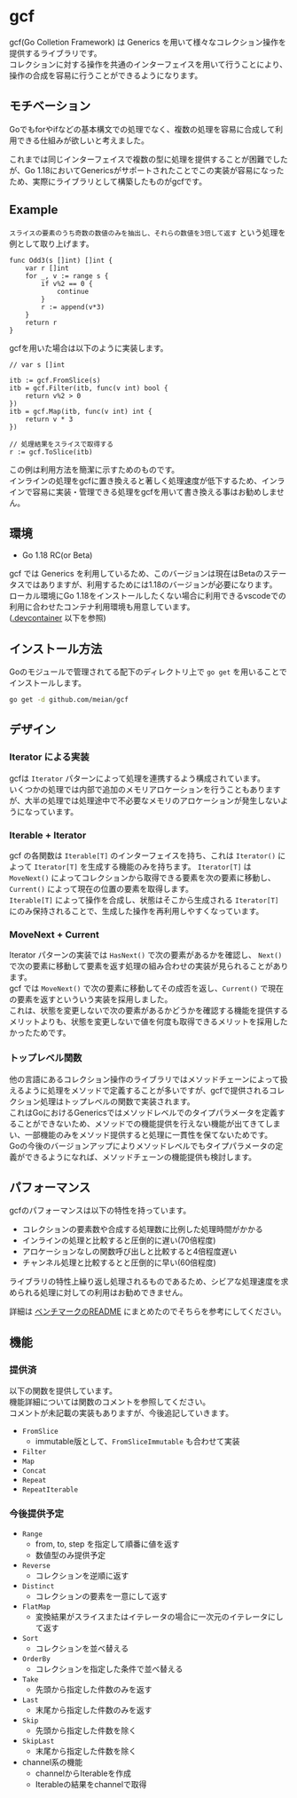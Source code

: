 # gcf

gcf(Go Colletion Framework) は Generics を用いて様々なコレクション操作を提供するライブラリです。  
コレクションに対する操作を共通のインターフェイスを用いて行うことにより、操作の合成を容易に行うことができるようになります。

## モチベーション

Goでもforやifなどの基本構文での処理でなく、複数の処理を容易に合成して利用できる仕組みが欲しいと考えました。

これまでは同じインターフェイスで複数の型に処理を提供することが困難でしたが、Go 1.18においてGenericsがサポートされたことでこの実装が容易になったため、実際にライブラリとして構築したものがgcfです。

## Example

`スライスの要素のうち奇数の数値のみを抽出し、それらの数値を3倍して返す` という処理を例として取り上げます。

```golang
func Odd3(s []int) []int {
    var r []int
    for _, v := range s {
        if v%2 == 0 {
            continue
        }
        r := append(v*3)
    }
    return r
}
```

gcfを用いた場合は以下のように実装します。

```golang
// var s []int

itb := gcf.FromSlice(s)
itb = gcf.Filter(itb, func(v int) bool {
    return v%2 > 0
})
itb = gcf.Map(itb, func(v int) int {
    return v * 3
})

// 処理結果をスライスで取得する
r := gcf.ToSlice(itb)
```

この例は利用方法を簡潔に示すためのものです。  
インラインの処理をgcfに置き換えると著しく処理速度が低下するため、インラインで容易に実装・管理できる処理をgcfを用いて書き換える事はお勧めしません。

## 環境

- Go 1.18 RC(or Beta)

gcf では Generics を利用しているため、このバージョンは現在はBetaのステータスではありますが、利用するためには1.18のバージョンが必要になります。  
ローカル環境にGo 1.18をインストールしたくない場合に利用できるvscodeでの利用に合わせたコンテナ利用環境も用意しています。  
([.devcontainer](https://github.com/meian/gcf/tree/main/.devcontainer) 以下を参照)

## インストール方法

Goのモジュールで管理されてる配下のディレクトリ上で `go get` を用いることでインストールします。

```bash
go get -d github.com/meian/gcf
```

## デザイン

### Iterator による実装

gcfは `Iterator` パターンによって処理を連携するよう構成されています。  
いくつかの処理では内部で追加のメモリアロケーションを行うこともありますが、大半の処理では処理途中で不必要なメモリのアロケーションが発生しないようになっています。

### Iterable + Iterator

gcf の各関数は `Iterable[T]` のインターフェイスを持ち、これは `Iterator()` によって `Iterator[T]` を生成する機能のみを持ちます。
`Iterator[T]` は `MoveNext()` によってコレクションから取得できる要素を次の要素に移動し、`Current()` によって現在の位置の要素を取得します。  
`Iterable[T]` によって操作を合成し、状態はそこから生成される `Iterator[T]` にのみ保持されることで、生成した操作を再利用しやすくなっています。

### MoveNext + Current

Iterator パターンの実装では `HasNext()` で次の要素があるかを確認し、 `Next()` で次の要素に移動して要素を返す処理の組み合わせの実装が見られることがあります。  
gcf では `MoveNext()` で次の要素に移動してその成否を返し、`Current()` で現在の要素を返すといういう実装を採用しました。  
これは、状態を変更しないで次の要素があるかどうかを確認する機能を提供するメリットよりも、状態を変更しないで値を何度も取得できるメリットを採用したかったためです。

### トップレベル関数

他の言語にあるコレクション操作のライブラリではメソッドチェーンによって扱えるように処理をメソッドで定義することが多いですが、gcfで提供されるコレクション処理はトップレベルの関数で実装されます。  
これはGoにおけるGenericsではメソッドレベルでのタイプパラメータを定義することができないため、メソッドでの機能提供を行えない機能が出てきてしまい、一部機能のみをメソッド提供すると処理に一貫性を保てないためです。  
Goの今後のバージョンアップによりメソッドレベルでもタイプパラメータの定義ができるようになれば、メソッドチェーンの機能提供も検討します。

## パフォーマンス

gcfのパフォーマンスは以下の特性を持っています。

- コレクションの要素数や合成する処理数に比例した処理時間がかかる
- インラインの処理と比較すると圧倒的に遅い(70倍程度)
- アロケーションなしの関数呼び出しと比較すると4倍程度遅い
- チャンネル処理と比較するとと圧倒的に早い(60倍程度)

ライブラリの特性上繰り返し処理されるものであるため、シビアな処理速度を求められる処理に対しての利用はお勧めできません。

詳細は [ベンチマークのREADME](bench/README.ja.md) にまとめたのでそちらを参考にしてください。

## 機能

### 提供済

以下の関数を提供しています。  
機能詳細については関数のコメントを参照してください。  
コメントが未記載の実装もありますが、今後追記していきます。

- `FromSlice`
  - immutable版として、`FromSliceImmutable` も合わせて実装
- `Filter`
- `Map`
- `Concat`
- `Repeat`
- `RepeatIterable`

### 今後提供予定

- `Range`
  - from, to, step を指定して順番に値を返す
  - 数値型のみ提供予定
- `Reverse`
  - コレクションを逆順に返す
- `Distinct`
  - コレクションの要素を一意にして返す
- `FlatMap`
  - 変換結果がスライスまたはイテレータの場合に一次元のイテレータにして返す
- `Sort`
  - コレクションを並べ替える
- `OrderBy`
  - コレクションを指定した条件で並べ替える
- `Take`
  - 先頭から指定した件数のみを返す
- `Last`
  - 末尾から指定した件数のみを返す
- `Skip`
  - 先頭から指定した件数を除く
- `SkipLast`
  - 末尾から指定した件数を除く
- channel系の機能
  - channelからIterableを作成
  - Iterableの結果をchannelで取得